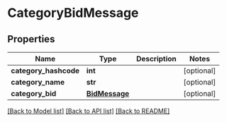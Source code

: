 # CategoryBidMessage

## Properties
Name | Type | Description | Notes
------------ | ------------- | ------------- | -------------
**category_hashcode** | **int** |  | [optional] 
**category_name** | **str** |  | [optional] 
**category_bid** | [**BidMessage**](BidMessage.md) |  | [optional] 

[[Back to Model list]](../README.md#documentation-for-models) [[Back to API list]](../README.md#documentation-for-api-endpoints) [[Back to README]](../README.md)


